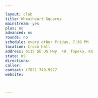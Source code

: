 ```yaml
---

layout: club
title: Wheatheart Squares
mainstream: yes
plus: no
advanced: no
rounds: no
schedule: every other Friday, 7:30 PM
location: Croco Hall
address: 6115 SE US Hwy. 40, Topeka, KS
state: KS
directions: 
caller: 
contact: (785) 749-9577
website: 



---
```


